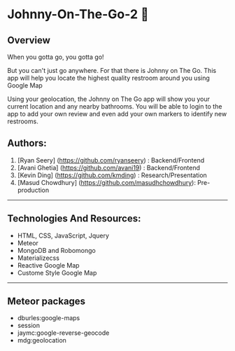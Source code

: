 # Johnny-On-The-Go-2 :toilet:

## Overview

When you gotta go, you gotta go!  

But you can't just go anywhere.  For that there is Johnny on The Go.  This app will help you locate the highest quality restroom around you using Google Map

Using your geolocation, the Johnny on The Go app will show you your current location and any nearby bathrooms. You will be able to login to the app to add your own review and even add your own markers to identify new restrooms.

## Authors:

1. [Ryan Seery] (https://github.com/ryanseery) : Backend/Frontend
2. [Avani Ghetia] (https://github.com/avani19) : Backend/Frontend
3. [Kevin Ding] (https://github.com/kmding) : Research/Presentation 
4. [Masud Chowdhury] (https://github.com/masudhchowdhury): Pre-production

---
## Technologies And Resources:

- HTML, CSS, JavaScript, Jquery
- Meteor
- MongoDB and Robomongo
- Materializecss
- Reactive Google Map
- Custome Style Google Map

---
## Meteor packages

- dburles:google-maps
- session
- jaymc:google-reverse-geocode
- mdg:geolocation
